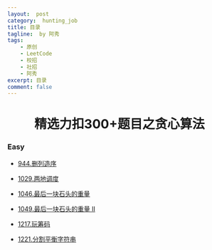 ```yaml
---
layout:  post
category:  hunting_job
title: 目录
tagline:  by 阿秀
tags:
    - 原创
    - LeetCode
    - 校招
    - 社招
    - 阿秀
excerpt: 目录
comment: false
---
```






<h1 align="center">精选力扣300+题目之贪心算法</h1>

<p id="easy"></p>

### Easy

- [944.删列造序](/notes/03-hunting_job/03-algorithm/03-leetcode/09-贪心算法/easy/944.删列造序.md)
- [1029.两地调度](/notes/03-hunting_job/03-algorithm/03-leetcode/09-贪心算法/easy/1029.两地调度.md)

- [1046.最后一块石头的重量](/notes/03-hunting_job/03-algorithm/03-leetcode/09-贪心算法/easy/1046.最后一块石头的重量.md)

- [1049.最后一块石头的重量 II](/notes/03-hunting_job/03-algorithm/03-leetcode/09-贪心算法/easy/1049.最后一块石头的重量II.md)

- [1217.玩筹码](/notes/03-hunting_job/03-algorithm/03-leetcode/09-贪心算法/easy/1217.玩筹码.md)

- [1221.分割平衡字符串](/notes/03-hunting_job/03-algorithm/03-leetcode/09-贪心算法/easy/1221.分割平衡字符串.md)



